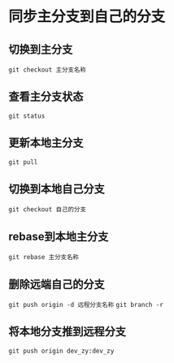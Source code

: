 # 同步主分支到自己的分支
## 切换到主分支
`git checkout 主分支名称`
## 查看主分支状态 
`git status`
## 更新本地主分支
`git pull`
## 切换到本地自己分支
`git checkout 自己的分支`
## rebase到本地主分支
`git rebase 主分支名称`
## 删除远端自己的分支
`git push origin -d 远程分支名称`
`git branch -r`
## 将本地分支推到远程分支
`git push origin dev_zy:dev_zy`
